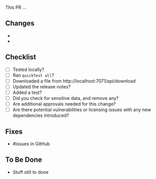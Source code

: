 This PR ... 

## Changes
- 
- 

## Checklist
- [ ] Tested locally?
- [ ] Ran `quickTest all`?
- [ ] Downloaded a file from http://localhost:7071/api/download
- [ ] Updated the release notes? 
- [ ] Added a test?
- [ ] Did you check for sensitive data, and remove any?
- [ ] Are additional approvals needed for this change?
- [ ] Are there potential vulnerabilities or licensing issues with any new dependencies introduced?

## Fixes 
- #issues in GitHub

## To Be Done
- Stuff still to done

